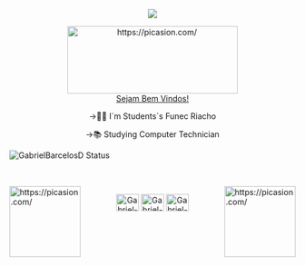 

<p align="center">
<img src="http://img.shields.io/static/v1?label=Perfil&message=by%20Gabriel&color=GREEN&style=for-the-badge"/>
</p>

<p align="center">
<a href="https://picasion.com/"><img src="https://i.picasion.com/pic92/27c219ff710f5d13d41177b3e97e401d.gif" align="center" width="300" height="119" border="0" alt="https://picasion.com/" /></a><br /><a href="">Sejam Bem Vindos!</a>


<div>
 <p align="center"> ->👨‍💻 I`m Students`s Funec Riacho </p>
  <p align="center"> ->📚 Studying Computer Technician </p>
 
![GabrielBarcelosD Status](https://github-readme-stats.vercel.app/api?username=GabrielBarcelosD&show_icons=true&theme=radical)

</div>




## 


<div style=" inline_block"><br>
<img align="left" src="https://i.picasion.com/pic92/d372b1be6658af399994d6fddda1fd94.gif" width="125" height="125" border="0" alt="https://picasion.com/" /></a>
<img align="right" src="https://i.picasion.com/pic92/e8f9f7703a0fd871a2a96e73c8cff902.gif" width="125" height="125" border="0" alt="https://picasion.com/" /></a>
 <p align="center">
<img align="center" alt="Gabriel-Js" height="30" width="40" src="https://cdn.jsdelivr.net/gh/devicons/devicon/icons/javascript/javascript-original.svg" />
  <img align="center" alt="Gabriel-Js" height="30" width="40" src="https://cdn.jsdelivr.net/gh/devicons/devicon/icons/css3/css3-original.svg" />
  <img  align="center" alt="Gabriel-Js" height="30" width="40"  src="https://cdn.jsdelivr.net/gh/devicons/devicon/icons/html5/html5-original.svg" />
 </p>
 </div>
</br>

